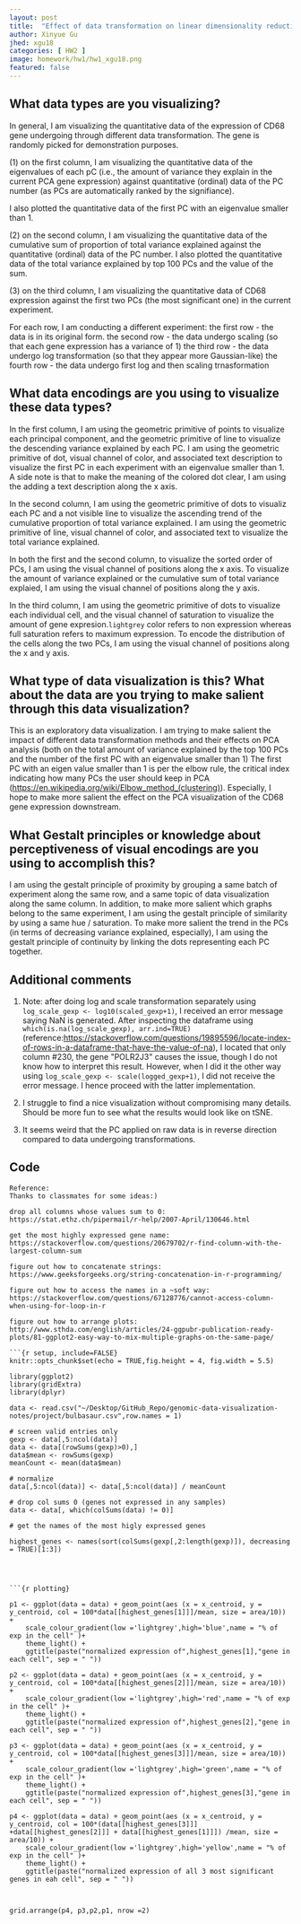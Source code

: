 ```yaml
---
layout: post
title:  "Effect of data transformation on linear dimensionality reduction"
author: Xinyue Gu
jhed: xgu18
categories: [ HW2 ]
image: homework/hw1/hw1_xgu18.png
featured: false
---
```


## What data types are you visualizing?

In general, I am visualizing the quantitative data of the expression of CD68 gene undergoing through different data transformation. The gene is randomly picked for demonstration purposes.

(1) on the first column, I am visualizing the quantitative data of the eigenvalues of each pC (i.e., the amount of variance they explain in the current PCA gene expression) against quantitative (ordinal) data of the PC number (as PCs are automatically ranked by the signifiance).

I also plotted the quantitative data of the first PC with an eigenvalue smaller than 1. 

(2) on the second column, I am visualizing the quantitative data of the cumulative sum of proportion of total variance explained against the quantitative (ordinal) data  of the PC number. I also plotted the quantitative data of the total variance explained by top 100 PCs and the value of the sum. 

(3) on the third column, I am visualizing the quantitative data of CD68 expression against the first two PCs (the most significant one) in the current experiment. 

For each row, I am conducting a different experiment: 
the first row - the data is in its original form.
the second row - the data undergo scaling (so that each gene expression has a variance of 1)
the third row - the data undergo log transformation (so that they appear more Gaussian-like) 
the fourth row - the data undergo first log and then scaling trnasformation 


## What data encodings are you using to visualize these data types?

In the first column, I am using the geometric primitive of points to visualize each principal component, and the geometric primitive of line to visualize the descending variance explained by each PC. I am using the geometric primitive of dot, visual channel of color, and associated text description to visualize the first PC in each experiment with an eigenvalue smaller than 1. A side note is that to make the meaning of the colored dot clear, I am using the adding a text description along the x axis.


In the second column, I am using the geometric primitive of dots to visualiz each PC and a not visible line to visualize the ascending trend of the cumulative proportion of total variance explained. I am using the geometric primitive of line, visual channel of color, and associated text to visualize the total variance explained.

In both the first and the second column, to visualize the sorted order of PCs, I am using the visual channel of positions along the x axis. To visualize the amount of variance explained or the cumulative sum of total variance explaied, I am using the visual channel of positions along the y axis. 

In the third column, I am using the geometric primitive of dots to visualize each individual cell, and the visual channel of saturation to visualize the amount of gene expresion.`lightgrey` color refers to non expression whereas full saturation refers to maximum expression. To encode the distribution of the cells along the two PCs, I am using the visual channel of positions along the x and y axis.


## What type of data visualization is this? What about the data are you trying to make salient through this data visualization? 

This is an exploratory data visualization. I am trying to make salient the impact of different data transformation methods and their effects on PCA analysis (both on the total amount of variance explained by the top 100 PCs and the number of the first PC with an eigenvalue smaller than 1) The first PC with an eigen value smaller than 1 is per the elbow rule, the critical index indicating how many PCs the user should keep in PCA (https://en.wikipedia.org/wiki/Elbow_method_(clustering)). Especially, I hope to make more salient the effect on the PCA visualization of the CD68 gene expression downstream. 


## What Gestalt principles or knowledge about perceptiveness of visual encodings are you using to accomplish this?

I am using the gestalt principle of proximity by grouping a same batch of experiment along the same row, and a same topic of data visualization along the same column. In addition, to make more salient which graphs belong to the same experiment, I am using the gestalt principle of similarity by using a same hue / saturation. To make more salient the trend in the PCs (in terms of decreasing variance explained, especially), I am using the gestalt principle of continuity by linking the dots representing each PC together. 

## Additional comments 

1. Note: after doing log and scale transformation separately using `log_scale_gexp <- log10(scaled_gexp+1)`, I received an error message saying NaN is generated. After inspecting the dataframe using `which(is.na(log_scale_gexp), arr.ind=TRUE)` (reference:https://stackoverflow.com/questions/19895596/locate-index-of-rows-in-a-dataframe-that-have-the-value-of-na), I located that only column #230, the gene "POLR2J3" causes the issue, though I do not know how to interpret this result. However, when I did it the other way using `log_scale_gexp <- scale(logged_gexp+1)`, I did not receive the error message. I hence proceed with the latter implementation. 

2. I struggle to find a nice visualization without compromising many details. Should be more fun to see what the results would look like on tSNE.

3. It seems weird that the PC applied on raw data is in reverse direction compared to data undergoing transformations. 


## Code

```{r}
Reference:
Thanks to classmates for some ideas:)

drop all columns whose values sum to 0: https://stat.ethz.ch/pipermail/r-help/2007-April/130646.html 

get the most highly expressed gene name:
https://stackoverflow.com/questions/20679702/r-find-column-with-the-largest-column-sum

figure out how to concatenate strings:
https://www.geeksforgeeks.org/string-concatenation-in-r-programming/

figure out how to access the names in a ~soft way:
https://stackoverflow.com/questions/67128776/cannot-access-column-when-using-for-loop-in-r

figure out how to arrange plots:
http://www.sthda.com/english/articles/24-ggpubr-publication-ready-plots/81-ggplot2-easy-way-to-mix-multiple-graphs-on-the-same-page/

```{r setup, include=FALSE}
knitr::opts_chunk$set(echo = TRUE,fig.height = 4, fig.width = 5.5)

library(ggplot2)
library(gridExtra)
library(dplyr)

data <- read.csv("~/Desktop/GitHub_Repo/genomic-data-visualization-notes/project/bulbasaur.csv",row.names = 1)

# screen valid entries only 
gexp <- data[,5:ncol(data)]
data <- data[(rowSums(gexp)>0),]
data$mean <- rowSums(gexp)
meanCount <- mean(data$mean)

# normalize
data[,5:ncol(data)] <- data[,5:ncol(data)] / meanCount 

# drop col sums 0 (genes not expressed in any samples)
data <- data[, which(colSums(data) != 0)] 

# get the names of the most higly expressed genes 

highest_genes <- names(sort(colSums(gexp[,2:length(gexp)]), decreasing = TRUE)[1:3])




```{r plotting}

p1 <- ggplot(data = data) + geom_point(aes (x = x_centroid, y = y_centroid, col = 100*data[[highest_genes[1]]]/mean, size = area/10)) + 
    scale_colour_gradient(low ='lightgrey',high='blue',name = "% of exp in the cell" )+ 
    theme_light() + 
    ggtitle(paste("normalized expression of",highest_genes[1],"gene in each cell", sep = " "))

p2 <- ggplot(data = data) + geom_point(aes (x = x_centroid, y = y_centroid, col = 100*data[[highest_genes[2]]]/mean, size = area/10)) + 
    scale_colour_gradient(low ='lightgrey',high='red',name = "% of exp in the cell" )+ 
    theme_light() + 
    ggtitle(paste("normalized expression of",highest_genes[2],"gene in each cell", sep = " "))

p3 <- ggplot(data = data) + geom_point(aes (x = x_centroid, y = y_centroid, col = 100*data[[highest_genes[3]]]/mean, size = area/10)) + 
    scale_colour_gradient(low ='lightgrey',high='green',name = "% of exp in the cell" )+ 
    theme_light() + 
    ggtitle(paste("normalized expression of",highest_genes[3],"gene in each cell", sep = " "))

p4 <- ggplot(data = data) + geom_point(aes (x = x_centroid, y = y_centroid, col = 100*(data[[highest_genes[3]]] +data[[highest_genes[2]]] + data[[highest_genes[1]]]) /mean, size = area/10)) + 
    scale_colour_gradient(low ='lightgrey',high='yellow',name = "% of exp in the cell" )+ 
    theme_light() + 
    ggtitle(paste("normalized expression of all 3 most significant genes in eah cell", sep = " "))



grid.arrange(p4, p3,p2,p1, nrow =2)

```


